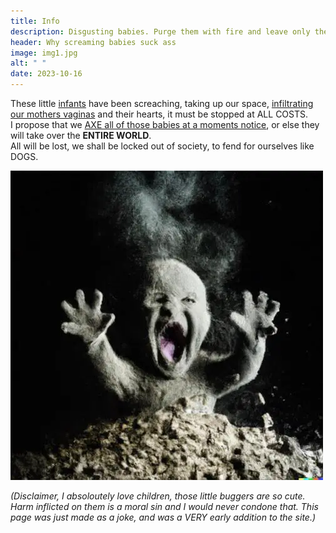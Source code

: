 ```yaml
---
title: Info
description: Disgusting babies. Purge them with fire and leave only the ashy remnants.
header: Why screaming babies suck ass
image: img1.jpg
alt: " "
date: 2023-10-16
---
```

These little [infants](https://en.wikipedia.org/wiki/Infant "disgusting little thing") have been screaching, taking up our space, [infiltrating our mothers vaginas](https://en.wikipedia.org/wiki/Human_sexual_activity "GAH. HORRIFYING") and their hearts, it must be stopped at ALL COSTS.  
I propose that we [AXE all of those babies at a moments notice](https://en.wikipedia.org/wiki/Abortion "the only way."), or else they will take over the **ENTIRE WORLD**.  
All will be lost, we shall be locked out of society, to fend for ourselves like DOGS.


<img src="img1.jpg" title="screaming baby covered in ash. arms raised and mouth agape.">

*(Disclaimer, I absoloutely love children, those little buggers are so cute.
Harm inflicted on them is a moral sin and I would never condone that.
This page was just made as a joke, and was a VERY early addition to the site.)*